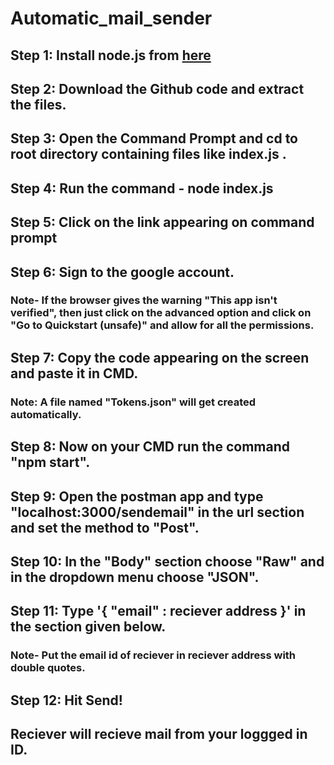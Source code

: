 # Automatic_mail_sender

## Step 1: Install node.js from [here](https://nodejs.org/en/)
## Step 2: Download the Github code and extract the files.
## Step 3: Open the Command Prompt and cd to root directory containing files like index.js .
## Step 4: Run the command - node index.js
## Step 5: Click on the link appearing on command prompt
## Step 6: Sign to the google account.
### Note- If the browser gives the warning "This app isn't verified", then just click on the advanced option and click on "Go to Quickstart (unsafe)" and allow for all the permissions.
## Step 7: Copy the code appearing on the screen and paste it in CMD.
### Note: A file named "Tokens.json" will get created automatically.
## Step 8: Now on your CMD run the command "npm start".
## Step 9: Open the postman app and type "localhost:3000/sendemail" in the url section and set the method to "Post".
## Step 10: In the "Body" section choose "Raw" and in the dropdown menu choose "JSON".
## Step 11: Type '{ "email" : reciever address }' in the section given below.
### Note- Put the email id of reciever in reciever address with double quotes.
## Step 12: Hit Send!

## Reciever will recieve mail from your loggged in ID.

